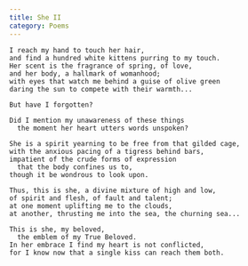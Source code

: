 ```yaml
---
title: She II
category: Poems
---
```


    I reach my hand to touch her hair,
    and find a hundred white kittens purring to my touch.
    Her scent is the fragrance of spring, of love,
    and her body, a hallmark of womanhood;
    with eyes that watch me behind a guise of olive green
    daring the sun to compete with their warmth...

    But have I forgotten?

    Did I mention my unawareness of these things
      the moment her heart utters words unspoken?

    She is a spirit yearning to be free from that gilded cage,
    with the anxious pacing of a tigress behind bars,
    impatient of the crude forms of expression
      that the body confines us to,
    though it be wondrous to look upon.

    Thus, this is she, a divine mixture of high and low,
    of spirit and flesh, of fault and talent;
    at one moment uplifting me to the clouds,
    at another, thrusting me into the sea, the churning sea...

    This is she, my beloved,
      the emblem of my True Beloved.
    In her embrace I find my heart is not conflicted,
    for I know now that a single kiss can reach them both.


